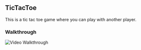 ## TicTacToe

This is a tic tac toe game where you can play with another player. 

### Walkthrough

![Video Walkthrough](TicTacToe)
